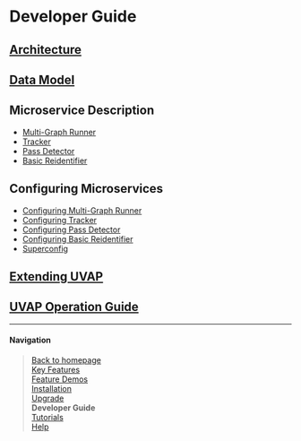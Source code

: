 # Developer Guide

## [Architecture](uvap_architect.md)
## [Data Model](uvap_data_model.md)
## Microservice Description
  - [Multi-Graph Runner](ms_mgr.md)
  - [Tracker](ms_track.md)
  - [Pass Detector](ms_passdet.md)
  - [Basic Reidentifier](ms_reid.md)
## Configuring Microservices
  - [Configuring Multi-Graph Runner](conf_mgr.md)
  - [Configuring Tracker](conf_track.md)
  - [Configuring Pass Detector](conf_passdet.md)
  - [Configuring Basic Reidentifier](conf_reid.md)
  - [Superconfig](conf_superconfig.md)
## [Extending UVAP](uvap_extend.md)
## [UVAP Operation Guide](../operation/operation_guide.md#uvap-operation-guide)

___

#### Navigation

> [Back to homepage](../../README.md)  
> [Key Features](../feat/README.md)  
> [Feature Demos](../demo/README.md)  
> [Installation](../install/README.md)  
> [Upgrade](../upgrade/README.md)  
> **Developer Guide**  
> [Tutorials](../tutorials/README.md)  
> [Help](../help/README.md)  
